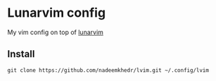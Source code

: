 # Lunarvim config

My vim config on top of [lunarvim](lunarvim.org)

## Install

```shell
git clone https://github.com/nadeemkhedr/lvim.git ~/.config/lvim
```
